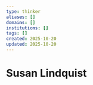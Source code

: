 ```yaml
---
type: thinker
aliases: []
domains: []
institutions: []
tags: []
created: 2025-10-20
updated: 2025-10-20
---
```


# Susan Lindquist


